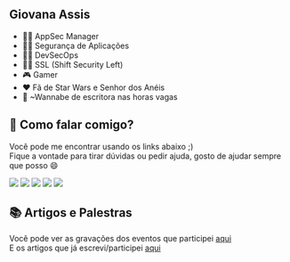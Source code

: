 ## Giovana Assis

- 🕵️‍♀️ AppSec Manager
- 🕵️‍♀️ Segurança de Aplicações
- 🕵️‍♀️ DevSecOps
- 🕵️‍♀️ SSL (Shift Security Left)
- 🎮 Gamer
- ♥️ Fã de Star Wars e Senhor dos Anéis
- 📝 ~Wannabe de escritora nas horas vagas

## 💬 Como falar comigo?

Você pode me encontrar usando os links abaixo ;)<br/>
Fique a vontade para tirar dúvidas ou pedir ajuda, gosto de ajudar sempre que posso 😄

<a href="https://twitter.com/giihassisf"><img src="https://img.shields.io/badge/Twitter-1DA1F2?style=for-the-badge&logo=twitter&logoColor=white" /></a>
<a href="https://www.instagram.com/gihyperia/"><img src="https://img.shields.io/badge/Instagram-E4405F?style=for-the-badge&logo=instagram&logoColor=white" /></a>
<a href="https://www.linkedin.com/in/giovanaassis/"><img src="https://img.shields.io/badge/LinkedIn-0077B5?style=for-the-badge&logo=linkedin&logoColor=white" /></a>
<a href="https://github.com/GiHyperia"><img src="https://img.shields.io/badge/GitHub-100000?style=for-the-badge&logo=github&logoColor=white" /></a>
<a href="https://giih-assis.medium.com/"><img src="https://img.shields.io/badge/Medium-12100E?style=for-the-badge&logo=medium&logoColor=white" /></a>

## 📚 Artigos e Palestras

Você pode ver as gravações dos eventos que participei [aqui][0]<br/>
E os artigos que já escrevi/participei [aqui][1]

<!--
**GiHyperia/GiHyperia** is a ✨ _special_ ✨ repository because its `README.md` (this file) appears on your GitHub profile.

Here are some ideas to get you started:

- 🔭 I’m currently working on ...
- 🌱 I’m currently learning ...
- 👯 I’m looking to collaborate on ...
- 🤔 I’m looking for help with ...
- 💬 Ask me about ...
- 📫 How to reach me: ...
- 😄 Pronouns: ...
- ⚡ Fun fact: ...
-->

[0]: https://github.com/GiHyperia/GiHyperia/blob/main/palestras.md
[1]: https://github.com/GiHyperia/GiHyperia/blob/main/artigos.md
